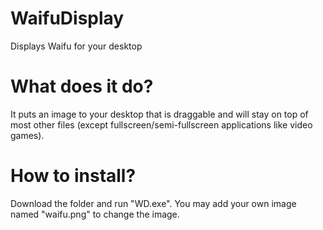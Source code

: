# WaifuDisplay
 Displays Waifu for your desktop



# What does it do?

It puts an image to your desktop that is draggable and will stay on top of most other files (except fullscreen/semi-fullscreen applications like video games).

# How to install?

Download the folder and run "WD.exe". You may add your own image named "waifu.png" to change the image.